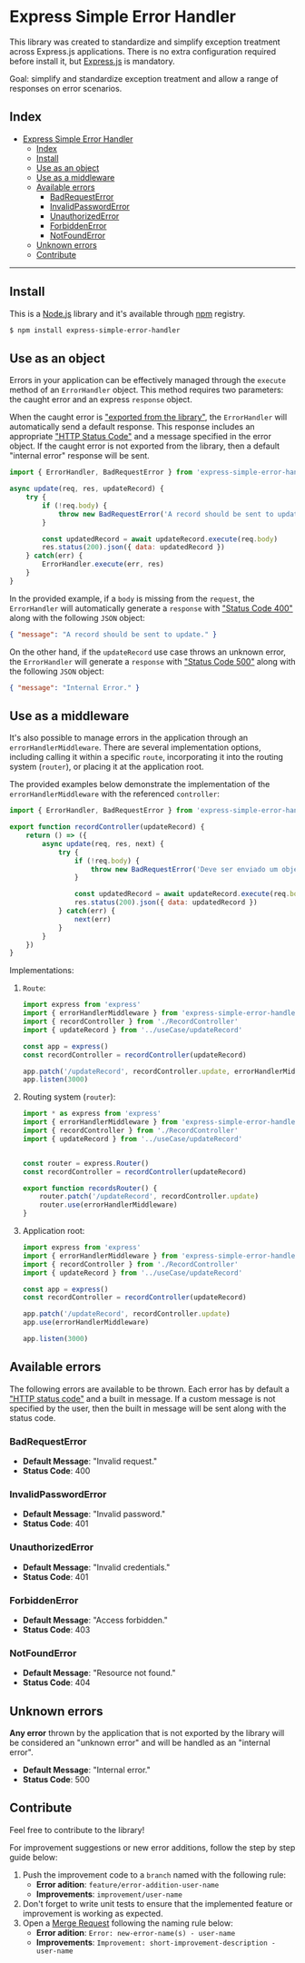 # Express Simple Error Handler


This library was created to standardize and simplify exception treatment across Express.js applications. There is no extra configuration required before install it, but [Express.js](https://www.npmjs.com/package/express) is mandatory.

Goal: simplify and standardize exception treatment and allow a range of responses on error scenarios.

## Index

- [Express Simple Error Handler](#express-simple-error-handler)
  - [Index](#index)
  - [Install](#install)
  - [Use as an object](#use-as-an-object)
  - [Use as a middleware](#use-as-a-middleware)
  - [Available errors](#available-errors)
    - [BadRequestError](#badrequesterror)
    - [InvalidPasswordError](#invalidpassworderror)
    - [UnauthorizedError](#unauthorizederror)
    - [ForbiddenError](#forbiddenerror)
    - [NotFoundError](#notfounderror)
  - [Unknown errors](#unknown-errors)
  - [Contribute](#contribute)

---
## Install

This is a [Node.js](https://nodejs.org/download/release/v12.18.2/) library and it's available through [npm](https://www.npmjs.com/) registry.

```bash
$ npm install express-simple-error-handler
```

## Use as an object

Errors in your application can be effectively managed through the `execute` method of an `ErrorHandler` object. This method requires two parameters: the caught error and an express `response` object.

When the caught error is ["exported from the library"](#available-errors), the `ErrorHandler` will automatically send a default response. This response includes an appropriate ["HTTP Status Code"](https://developer.mozilla.org/en-US/docs/Web/HTTP/Status) and a message specified in the error object. If the caught error is not exported from the library, then a default "internal error" response will be sent.


```js
import { ErrorHandler, BadRequestError } from 'express-simple-error-handler'

async update(req, res, updateRecord) {
    try {
        if (!req.body) {
            throw new BadRequestError('A record should be sent to update.')
        }

        const updatedRecord = await updateRecord.execute(req.body)
        res.status(200).json({ data: updatedRecord })
    } catch(err) {
        ErrorHandler.execute(err, res)
    }
}
```

In the provided example, if a `body` is missing from the `request`, the `ErrorHandler` will automatically generate a `response` with ["Status Code 400"](https://developer.mozilla.org/en-US/docs/Web/HTTP/Status/400) along with the following `JSON` object:

```json
{ "message": "A record should be sent to update." }
```

On the other hand, if the `updateRecord` use case throws an unknown error, the `ErrorHandler` will generate a `response` with ["Status Code 500"](https://developer.mozilla.org/en-US/docs/Web/HTTP/Status/500) along with the following `JSON` object:

```json
{ "message": "Internal Error." }
```

## Use as a middleware

It's also possible to manage errors in the application through an `errorHandlerMiddleware`. There are several implementation options, including calling it within a specific `route`, incorporating it into the routing system (`router`), or placing it at the application root.

The provided examples below demonstrate the implementation of the `errorHandlerMiddleware` with the referenced `controller`:

```js
import { ErrorHandler, BadRequestError } from 'express-simple-error-handler'

export function recordController(updateRecord) {
    return () => ({
        async update(req, res, next) {
            try {
                if (!req.body) {
                    throw new BadRequestError('Deve ser enviado um objeto para atualização.')
                }

                const updatedRecord = await updateRecord.execute(req.body)
                res.status(200).json({ data: updatedRecord })
            } catch(err) {
                next(err)
            }
        }
    })
}
```

Implementations:

1. `Route`:
    ```js
    import express from 'express'
    import { errorHandlerMiddleware } from 'express-simple-error-handler'
    import { recordController } from './RecordController'
    import { updateRecord } from '../useCase/updateRecord'

    const app = express()
    const recordController = recordController(updateRecord)

    app.patch('/updateRecord', recordController.update, errorHandlerMiddleware)
    app.listen(3000)
    ```
2. Routing system (`router`):
    ```js
    import * as express from 'express'
    import { errorHandlerMiddleware } from 'express-simple-error-handler'
    import { recordController } from './RecordController'
    import { updateRecord } from '../useCase/updateRecord'


    const router = express.Router()
    const recordController = recordController(updateRecord)

    export function recordsRouter() {
        router.patch('/updateRecord', recordController.update)
        router.use(errorHandlerMiddleware)
    }
    ```
3. Application root:
    ```js
    import express from 'express'
    import { errorHandlerMiddleware } from 'express-simple-error-handler'
    import { recordController } from './RecordController'
    import { updateRecord } from '../useCase/updateRecord'

    const app = express()
    const recordController = recordController(updateRecord)

    app.patch('/updateRecord', recordController.update)
    app.use(errorHandlerMiddleware)

    app.listen(3000)
    ```

## Available errors

The following errors are available to be thrown. Each error has by default a ["HTTP status code"](https://developer.mozilla.org/en-US/docs/Web/HTTP/Status) and a built in message. If a custom message is not specified by the user, then the built in message will be sent along with the status code.

### BadRequestError

- **Default Message**: "Invalid request."
- **Status Code**: 400

### InvalidPasswordError

- **Default Message**: "Invalid password."
- **Status Code**: 401
### UnauthorizedError

- **Default Message**: "Invalid credentials."
- **Status Code**: 401

### ForbiddenError

- **Default Message**: "Access forbidden."
- **Status Code**: 403

### NotFoundError

- **Default Message**: "Resource not found."
- **Status Code**: 404

## Unknown errors

**Any error** thrown by the application that is not exported by the library will be considered an "unknown error" and will be handled as an "internal error".

- **Default Message**: "Internal error."
- **Status Code**: 500

## Contribute

Feel free to contribute to the library!

For improvement suggestions or new error additions, follow the step by step guide below:

1. Push the improvement code to a `branch` named with the following rule:
    - **Error adition**: `feature/error-addition-user-name`
    - **Improvements**: `improvement/user-name`
2. Don't forget to write unit tests to ensure that the implemented feature or improvement is working as expected.
3. Open a [Merge Request](https://docs.gitlab.com/ee/user/project/merge_requests/) following the naming rule below:
    - **Error adition**: `Error: new-error-name(s) - user-name`
    - **Improvements**: `Improvement: short-improvement-description - user-name`
